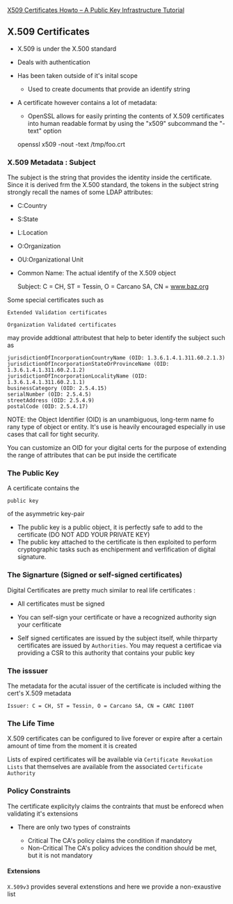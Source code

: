 [X509 Certificates Howto – A Public Key Infrastructure Tutorial](https://grimoire.carcano.ch/blog/x509-certificates-howto-a-public-key-infrastructure-tutorial/)



## X.509 Certificates

- X.509 is under the X.500 standard 
- Deals with authentication
- Has been taken outside of it's inital scope
    * Used to create documents that provide an identify string

- A certificate however contains a lot of metadata: 
    * OpenSSL allows for easily printing the contents of X.509 certificates
    into human readable format by using the "x509" subcommand the "-text" option

    openssl x509 -nout -text /tmp/foo.crt


### X.509 Metadata : Subject

The subject is the string that provides the identity inside the certificate.
Since it is derived frm the X.500 standard, the tokens in the subject
string strongly recall the names of some LDAP attributes:

- C:Country
- S:State
- L:Location
- O:Organization
- OU:Organizational Unit
- Common Name: The actual identify of the X.509 object

    Subject: C = CH, ST = Tessin, O = Carcano SA, CN = www.baz.org

Some special certificates such as 

    Extended Validation certificates 

    Organization Validated certificates

may provide addtional attributest that help to beter identify the subject such as 

    jurisdictionOfIncorporationCountryName (OID: 1.3.6.1.4.1.311.60.2.1.3)
    jurisdictionOfIncorporationStateOrProvinceName (OID: 1.3.6.1.4.1.311.60.2.1.2)
    jurisdictionOfIncorporationLocalityName (OID: 1.3.6.1.4.1.311.60.2.1.1)
    businessCategory (OID: 2.5.4.15)
    serialNumber (OID: 2.5.4.5)
    streetAddress (OID: 2.5.4.9)
    postalCode (OID: 2.5.4.17)


NOTE: the Object Identifier (OID) is an unambiguous, long-term name fo rany type of 
object or entity.  It's use is heavily encouraged especially in use cases that 
call for tight security.

You can customize an OID for your digital certs for the purpose of extending the range of attributes
that can be put inside the certificate




### The Public Key
A certificate contains the 

    public key 

of the asymmetric key-pair

- The public key is a public object, it is perfectly safe to add to the 
certificate (DO NOT ADD YOUR PRIVATE KEY)
- The public key attached to the certificate is then exploited to perform cryptographic tasks
such as enchiperment and verfification of digital signature.



### The Signarture (Signed or self-signed certificates)

Digital Certificates are pretty much similar to real life certificates :
- All certificates must be signed
- You can self-sign your certificate or have a recognized authority sign your cerfiticate

- Self signed certificates are issued by the subject itself, while thirparty 
certificates are issued by `Authorities`.  You may request a certificae via 
providing a CSR to this authority that contains your public key


### The isssuer

The metadata for the acutal issuer of the certificate is included withing the cert's 
X.509 metadata


    Issuer: C = CH, ST = Tessin, O = Carcano SA, CN = CARC I100T

### The Life Time

X.509 certificates can be configured to live forever or expire after a certain amount of time
from the moment it is created

Lists of expired certificates will be available via `Certificate Revokation Lists` that 
themselves are available from the associated `Certificate Authority`


### Policy Constraints 

The certificate explicityly claims the contraints that must be enforecd when validating it's extensions

- There are only two types of constraints

    * Critical
        The CA's policy claims the condition if mandatory 
    * Non-Critical 
        The CA's policy advices the condition should be met, but it is not mandatory


#### Extensions 
`X.509v3` provides several extenstions and here we provide a non-exaustive list


